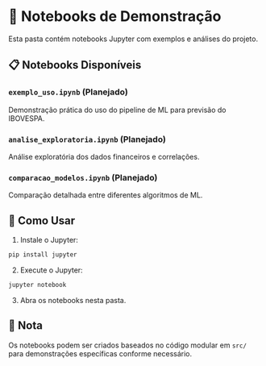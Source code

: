 # 📓 Notebooks de Demonstração

Esta pasta contém notebooks Jupyter com exemplos e análises do projeto.

## 📋 Notebooks Disponíveis

### `exemplo_uso.ipynb` (Planejado)
Demonstração prática do uso do pipeline de ML para previsão do IBOVESPA.

### `analise_exploratoria.ipynb` (Planejado)
Análise exploratória dos dados financeiros e correlações.

### `comparacao_modelos.ipynb` (Planejado)
Comparação detalhada entre diferentes algoritmos de ML.

## 🚀 Como Usar

1. Instale o Jupyter:
```bash
pip install jupyter
```

2. Execute o Jupyter:
```bash
jupyter notebook
```

3. Abra os notebooks nesta pasta.

## 📝 Nota

Os notebooks podem ser criados baseados no código modular em `src/` para demonstrações específicas conforme necessário.
